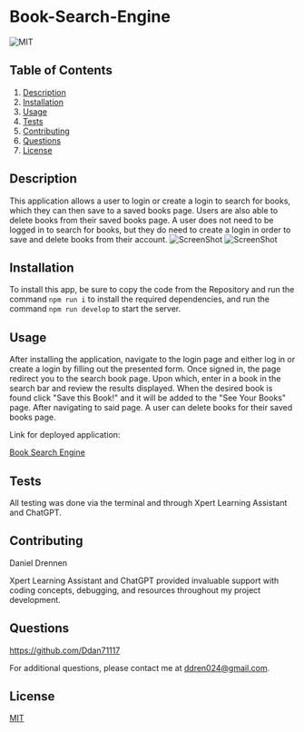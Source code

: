 # Book-Search-Engine

![MIT](https://img.shields.io/badge/License-MIT-yellow.svg)

## Table of Contents

1. [Description](#description)
2. [Installation](#installation)
3. [Usage](#usage)
4. [Tests](#tests)
5. [Contributing](#contributing)
6. [Questions](#questions)
7. [License](#license)

## Description

This application allows a user to login or create a login to search for books, which they can then save to a saved books page. Users are also able to delete books from their saved books page. A user does not need to be logged in to search for books, but they do need to create a login in order to save and delete books from their account.
![ScreenShot]()
![ScreenShot]()

## Installation

To install this app, be sure to copy the code from the Repository and run the command `npm run i` to install the required dependencies, and run the command `npm run develop` to start the server.

## Usage

After installing the application, navigate to the login page and either log in or create a login by filling out the presented form. Once signed in, the page redirect you to the search book page. Upon which, enter in a book in the search bar and review the results displayed. When the desired book is found click "Save this Book!" and it will be added to the "See Your Books" page. After navigating to said page. A user can delete books for their saved books page.

Link for deployed application:

[Book Search Engine](https://kanban-board-y281.onrender.com)

## Tests

All testing was done via the terminal and through Xpert Learning Assistant and ChatGPT.

## Contributing

Daniel Drennen

Xpert Learning Assistant and ChatGPT provided invaluable support with coding concepts, debugging, and resources throughout my project development.

## Questions

https://github.com/Ddan71117

For additional questions, please contact me at ddren024@gmail.com.

## License

[MIT](https://opensource.org/licenses/MIT)

